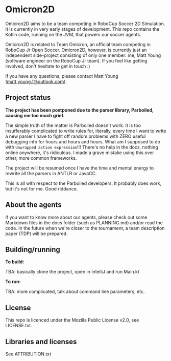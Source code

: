 # Omicron2D

Omicron2D aims to be a team competing in RoboCup Soccer 2D Simulation. It is currently in very early stages of development.
This repo contains the Kotlin code, running on the JVM, that powers our soccer agents.

Omicron2D is related to Team Omicron, an official team competing in RoboCup Jr Open Soccer.
Omicron2D, however, is currently just an independent side-project consisting of only one member: me, Matt Young (software
engineer on the RoboCup Jr team). If you feel like getting involved, don't hesitate to get in touch :)

If you have any questions, please contact Matt Young (matt.young.1@outlook.com).

## Project status
**The project has been postponed due to the parser library, Parboiled, causing me too much grief.**

The simple truth of the matter is Parboiled doesn't work. It is too insufferably complicated to write rules for, literally,
every time I want to write a new parser I have to fight off random problems with ZERO useful debugging info
for hours and hours and hours. What am I supposed to do with `Unwrapped action expression`!!! There's no help in the docs,
nothing online anywhere, it's ridiculous. I made a grave mistake using this over other, more common frameworks.
 
The project will be resumed once I have the time and mental energy to rewrite all the parsers in ANTLR or JavaCC.

This is all with respect to the Parboiled developers. It probably does work, but it's not for me. Good riddance.

## About the agents
If you want to know more about our agents, please check out some Markdown files in the docs folder (such as
PLANNING.md) and/or read the code. In the future when we're closer to the tournament, a team description
paper (TDP) will be prepared.

## Building/running
**To build:**

TBA: basically clone the project, open in IntelliJ and run Main.kt

**To run:**

TBA: more complicated, talk about command line parameters, etc.

## License
This repo is licenced under the Mozilla Public License v2.0, see LICENSE.txt.

## Libraries and licenses
See ATTRIBUTION.txt